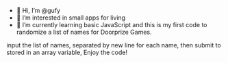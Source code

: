 - 👋 Hi, I’m @gufy
- 👀 I’m interested in small apps for living
- 🌱 I’m currently learning basic JavaScript
and this is my first code to randomize a list of names for Doorprize Games. 

input the list of names, separated by new line for each name, then submit to stored in an array variable, 
Enjoy the code! 

<!---
gufygang/gufygang is a ✨ special ✨ repository because its `README.md` (this file) appears on your GitHub profile.
You can click the Preview link to take a look at your changes.
--->
